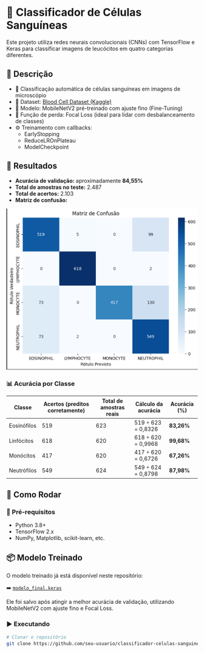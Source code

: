 # 🧬 Classificador de Células Sanguíneas

Este projeto utiliza redes neurais convolucionais (CNNs) com TensorFlow e Keras para classificar imagens de leucócitos em quatro categorias diferentes.

## 📂 Descrição

- 🔬 Classificação automática de células sanguíneas em imagens de microscópio
- 📁 Dataset: [Blood Cell Dataset (Kaggle)](https://www.kaggle.com/datasets/paultimothymooney/blood-cells)
- 🧠 Modelo: MobileNetV2 pré-treinado com ajuste fino (Fine-Tuning)
- 🎯 Função de perda: Focal Loss (ideal para lidar com desbalanceamento de classes)
- ⚙️ Treinamento com callbacks:
  - EarlyStopping
  - ReduceLROnPlateau
  - ModelCheckpoint

## 🧪 Resultados

- **Acurácia de validação:** aproximadamente **84,55%**
- **Total de amostras no teste:** 2.487  
- **Total de acertos:** 2.103  
- **Matriz de confusão:**

![Matriz de Confusão](matriz_de_confusao.png)

### 📊 Acurácia por Classe

| Classe        | Acertos (preditos corretamente) | Total de amostras reais | Cálculo da acurácia      | Acurácia (%) |
|---------------|-------------------------------|--------------------------|---------------------------|--------------|
| Eosinófilos   | 519                           | 623                      | 519 ÷ 623 = 0,8326        | **83,26%**   |
| Linfócitos    | 618                           | 620                      | 618 ÷ 620 = 0,9968        | **99,68%**   |
| Monócitos     | 417                           | 620                      | 417 ÷ 620 = 0,6726        | **67,26%**   |
| Neutrófilos   | 549                           | 624                      | 549 ÷ 624 = 0,8798        | **87,98%**   |

## 🚀 Como Rodar

### 🔧 Pré-requisitos

- Python 3.8+
- TensorFlow 2.x
- NumPy, Matplotlib, scikit-learn, etc.

## 📦 Modelo Treinado

O modelo treinado já está disponível neste repositório:

➡️ [`modelo_final.keras`](./melhor_modelo.zip)

Ele foi salvo após atingir a melhor acurácia de validação, utilizando MobileNetV2 com ajuste fino e Focal Loss.

### ▶️ Executando


```bash
# Clonar o repositório
git clone https://github.com/seu-usuario/classificador-celulas-sanguineas.git
